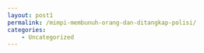 ```yaml
---
layout: post1
permalink: /mimpi-membunuh-orang-dan-ditangkap-polisi/
categories:
    - Uncategorized
---
```


